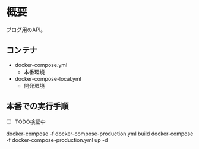 # 概要

ブログ用のAPI。


## コンテナ

- docker-compose.yml
    - 本番環境
- docker-compose-local.yml
    - 開発環境



## 本番での実行手順

- [ ] TODO検証中

docker-compose -f docker-compose-production.yml build
docker-compose -f docker-compose-production.yml up -d